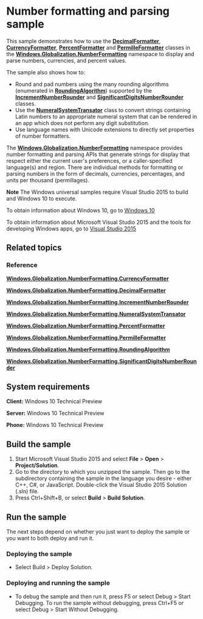﻿# Number formatting and parsing sample

This sample demonstrates how to use the [**DecimalFormatter**](http://msdn.microsoft.com/library/windows/apps/br226068), [**CurrencyFormatter**](http://msdn.microsoft.com/library/windows/apps/br206883), [**PercentFormatter**](http://msdn.microsoft.com/library/windows/apps/br226101) and [**PermilleFormatter**](http://msdn.microsoft.com/library/windows/apps/br226119) classes in the [**Windows.Globalization.NumberFormatting**](http://msdn.microsoft.com/library/windows/apps/br226136) namespace to display and parse numbers, currencies, and percent values.

The sample also shows how to:

-   Round and pad numbers using the many rounding algorithms (enumerated in [**RoundingAlgorithm**](http://msdn.microsoft.com/library/windows/apps/dn278791)) supported by the [**IncrementNumberRounder**](http://msdn.microsoft.com/library/windows/apps/dn278487) and [**SignificantDigitsNumberRounder**](http://msdn.microsoft.com/library/windows/apps/dn278794) classes.
-   Use the [**NumeralSystemTransator**](http://msdn.microsoft.com/library/windows/apps/dn278744) class to convert strings containing Latin numbers to an appropriate numeral system that can be rendered in an app which does not perform any digit substitution.
-   Use language names with Unicode extensions to directly set properties of number formatters.

The [**Windows.Globalization.NumberFormatting**](http://msdn.microsoft.com/library/windows/apps/br226136) namespace provides number formatting and parsing APIs that generate strings for display that respect either the current user's preferences, or a caller-specified language(s) and region. There are individual methods for formatting or parsing numbers in the form of decimals, currencies, percentages, and units per thousand (permillages).

**Note** The Windows universal samples require Visual Studio 2015 to build and Windows 10 to execute.
 
To obtain information about Windows 10, go to [Windows 10](http://go.microsoft.com/fwlink/?LinkID=532421)

To obtain information about Microsoft Visual Studio 2015 and the tools for developing Windows apps, go to [Visual Studio 2015](http://go.microsoft.com/fwlink/?LinkID=532422)

## Related topics

### Reference

[**Windows.Globalization.NumberFormatting.CurrencyFormatter**](http://msdn.microsoft.com/library/windows/apps/br206883)

[**Windows.Globalization.NumberFormatting.DecimalFormatter**](http://msdn.microsoft.com/library/windows/apps/br226068)

[**Windows.Globalization.NumberFormatting.IncrementNumberRounder**](http://msdn.microsoft.com/library/windows/apps/dn278487)

[**Windows.Globalization.NumberFormatting.NumeralSystemTransator**](http://msdn.microsoft.com/library/windows/apps/dn278744)

[**Windows.Globalization.NumberFormatting.PercentFormatter**](http://msdn.microsoft.com/library/windows/apps/br226101)

[**Windows.Globalization.NumberFormatting.PermilleFormatter**](http://msdn.microsoft.com/library/windows/apps/br226119)

[**Windows.Globalization.NumberFormatting.RoundingAlgorithm**](http://msdn.microsoft.com/library/windows/apps/dn278791)

[**Windows.Globalization.NumberFormatting.SignificantDigitsNumberRounder**](http://msdn.microsoft.com/library/windows/apps/dn278794)

## System requirements

**Client:** Windows 10 Technical Preview

**Server:** Windows 10 Technical Preview

**Phone:** Windows 10 Technical Preview

## Build the sample

1. Start Microsoft Visual Studio 2015 and select **File** \> **Open** \> **Project/Solution**.
2. Go to the directory to which you unzipped the sample. Then go to the subdirectory containing the sample in the language you desire - either C++, C#, or JavaScript. Double-click the Visual Studio 2015 Solution (.sln) file. 
3. Press Ctrl+Shift+B, or select **Build** \> **Build Solution**. 

## Run the sample

The next steps depend on whether you just want to deploy the sample or you want to both deploy and run it.

### Deploying the sample

- Select Build > Deploy Solution. 

### Deploying and running the sample

- To debug the sample and then run it, press F5 or select Debug >  Start Debugging. To run the sample without debugging, press Ctrl+F5 or select Debug > Start Without Debugging. 
